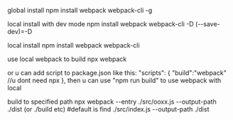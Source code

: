 global install
npm install webpack webpack-cli -g

local install with dev mode
npm install webpack webpack-cli -D
(--save-dev)=-D

local install
npm install webpack webpack-cli

use local webpack to build
npx webpack

or u can add script to package.json like this:
  "scripts": {
    "build":"webpack"  //u dont need npx
  },
then u can use "npm run build" to use webpack with local

build to specified path
npx webpack --entry ./src/ooxx.js --output-path ./dist (or ./build etc)
#default is find ./src/index.js --output-path ./dist

